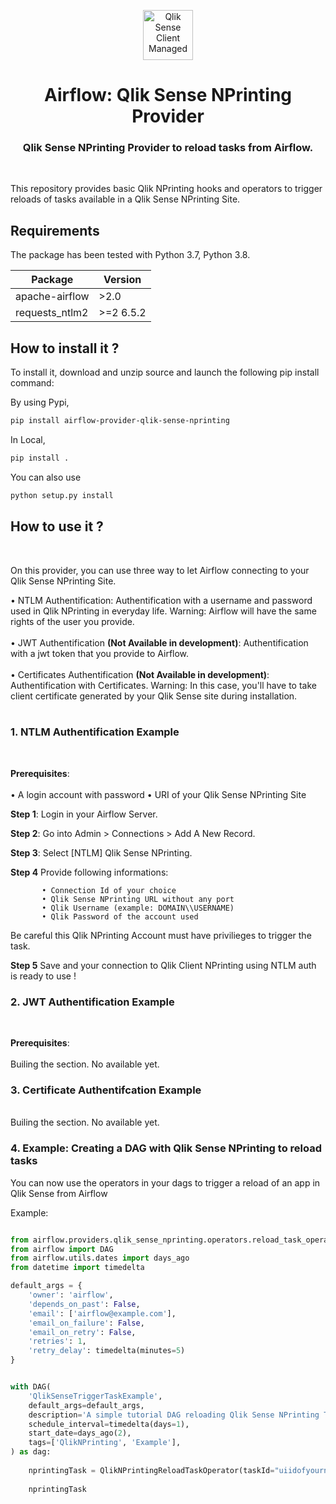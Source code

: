 <p align="center" style="vertical-align:center;">
  <a href="https://www.qlik.com/us/products/qlik-sense">
    <img alt="Qlik Sense Client Managed" src="https://mace-solutions.fr/wp-content/uploads/2022/02/qlik-square.png" width="80", height="80" />
  </a>
</p>

<h1 align="center">
  Airflow: Qlik Sense NPrinting Provider
</h1>
  <h3 align="center">
    Qlik Sense NPrinting Provider to reload tasks from Airflow.
</h3>

<br/>

This repository provides basic Qlik NPrinting hooks and operators to trigger reloads of tasks available in a Qlik Sense NPrinting Site.

## Requirements

The package has been tested with Python 3.7, Python 3.8.

|  Package  |  Version  |
|-----------|---------------|
| apache-airflow | >2.0 |
| requests_ntlm2 | >=2 6.5.2 |

## How to install it ?


To install it, download and unzip source and launch the following pip install command: 

By using Pypi,

```bash
pip install airflow-provider-qlik-sense-nprinting
```

In Local,

```bash
pip install .
```

You can also use 

```bash
python setup.py install
```

## How to use it ?
<br/>

On this provider, you can use three way to let Airflow connecting to your Qlik Sense NPrinting Site.

<div>• NTLM Authentification: Authentification with a username and password used in Qlik NPrinting in everyday life. Warning: Airflow will have the same rights of the user you provide.</div>

<br/>

<div>• JWT Authentification <b>(Not Available in development)</b>: Authentification with a jwt token that you provide to Airflow. </div>

<br/>
<div>• Certificates Authentification <b>(Not Available in development)</b>: Authentification with Certificates. Warning: In this case, you'll have to take client certificate generated by your Qlik Sense site during installation.</div>
<br/>

### 1. NTLM Authentification Example
<br/>

**Prerequisites**:  
<br>
• A login account with password
• URI of your Qlik Sense NPrinting Site 

**Step 1**: Login in your Airflow Server. 

**Step 2**: Go into Admin > Connections > Add A New Record. 

**Step 3**: Select [NTLM] Qlik Sense NPrinting.

**Step 4** Provide following informations:
    
           • Connection Id of your choice
           • Qlik Sense NPrinting URL without any port
           • Qlik Username (example: DOMAIN\\USERNAME)
           • Qlik Password of the account used

Be careful this Qlik NPrinting Account must have privilieges to trigger the task.

**Step 5** Save and your connection to Qlik Client NPrinting using NTLM auth is ready to use !

### 2. JWT Authentification Example
<br/>

**Prerequisites**:  
<br>
Builing the section. No available yet.

### 3. Certificate Authentifcation Example
<br/>
Builing the section. No available yet.


### 4. Example: Creating a DAG with Qlik Sense NPrinting to reload tasks 

You can now use the operators in your dags to trigger a reload of an app in Qlik Sense from Airflow

Example: 

```python

from airflow.providers.qlik_sense_nprinting.operators.reload_task_operator import QlikNPrintingReloadTaskOperator
from airflow import DAG
from airflow.utils.dates import days_ago
from datetime import timedelta

default_args = {
    'owner': 'airflow',
    'depends_on_past': False,
    'email': ['airflow@example.com'],
    'email_on_failure': False,
    'email_on_retry': False,
    'retries': 1,
    'retry_delay': timedelta(minutes=5)
}


with DAG(
    'QlikSenseTriggerTaskExample',
    default_args=default_args,
    description='A simple tutorial DAG reloading Qlik Sense NPrinting Task',
    schedule_interval=timedelta(days=1),
    start_date=days_ago(2),
    tags=['QlikNPrinting', 'Example'],
) as dag:
    
    nprintingTask = QlikNPrintingReloadTaskOperator(taskId="uiidofyournprintingtask", conn_id="hookNPrintingHook", task_id="MyHelloWorldNPrintingTask", waitUntilFinished=True)
    
    nprintingTask

```

<br/>


